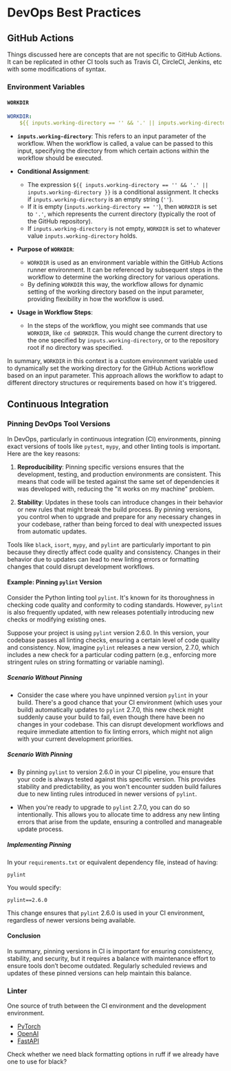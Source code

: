 # DevOps Best Practices

## GitHub Actions

Things discussed here are concepts that are not specific to GitHub Actions. It
can be replicated in other CI tools such as Travis CI, CircleCI, Jenkins, etc
with some modifications of syntax.

### Environment Variables

#### `WORKDIR`

```yaml
WORKDIR:
    ${{ inputs.working-directory == '' && '.' || inputs.working-directory }}
```

-   **`inputs.working-directory`**: This refers to an input parameter of the
    workflow. When the workflow is called, a value can be passed to this input,
    specifying the directory from which certain actions within the workflow
    should be executed.

-   **Conditional Assignment**:

    -   The expression
        `${{ inputs.working-directory == '' && '.' || inputs.working-directory }}`
        is a conditional assignment. It checks if `inputs.working-directory` is
        an empty string (`''`).
    -   If it is empty (`inputs.working-directory == ''`), then `WORKDIR` is set
        to `'.'`, which represents the current directory (typically the root of
        the GitHub repository).
    -   If `inputs.working-directory` is not empty, `WORKDIR` is set to whatever
        value `inputs.working-directory` holds.

-   **Purpose of `WORKDIR`**:

    -   `WORKDIR` is used as an environment variable within the GitHub Actions
        runner environment. It can be referenced by subsequent steps in the
        workflow to determine the working directory for various operations.
    -   By defining `WORKDIR` this way, the workflow allows for dynamic setting
        of the working directory based on the input parameter, providing
        flexibility in how the workflow is used.

-   **Usage in Workflow Steps**:
    -   In the steps of the workflow, you might see commands that use `WORKDIR`,
        like `cd $WORKDIR`. This would change the current directory to the one
        specified by `inputs.working-directory`, or to the repository root if no
        directory was specified.

In summary, `WORKDIR` in this context is a custom environment variable used to
dynamically set the working directory for the GitHub Actions workflow based on
an input parameter. This approach allows the workflow to adapt to different
directory structures or requirements based on how it's triggered.

## Continuous Integration

### Pinning DevOps Tool Versions

In DevOps, particularly in continuous integration (CI) environments, pinning
exact versions of tools like `pytest`, `mypy`, and other linting tools is
important. Here are the key reasons:

1. **Reproducibility**: Pinning specific versions ensures that the development,
   testing, and production environments are consistent. This means that code
   will be tested against the same set of dependencies it was developed with,
   reducing the "it works on my machine" problem.

2. **Stability**: Updates in these tools can introduce changes in their behavior
   or new rules that might break the build process. By pinning versions, you
   control when to upgrade and prepare for any necessary changes in your
   codebase, rather than being forced to deal with unexpected issues from
   automatic updates.

Tools like `black`, `isort`, `mypy`, and `pylint` are particularly important to
pin because they directly affect code quality and consistency. Changes in their
behavior due to updates can lead to new linting errors or formatting changes
that could disrupt development workflows.

#### Example: Pinning `pylint` Version

Consider the Python linting tool `pylint`. It's known for its thoroughness in
checking code quality and conformity to coding standards. However, `pylint` is
also frequently updated, with new releases potentially introducing new checks or
modifying existing ones.

Suppose your project is using `pylint` version 2.6.0. In this version, your
codebase passes all linting checks, ensuring a certain level of code quality and
consistency. Now, imagine `pylint` releases a new version, 2.7.0, which includes
a new check for a particular coding pattern (e.g., enforcing more stringent
rules on string formatting or variable naming).

##### Scenario Without Pinning

-   Consider the case where you have unpinned version `pylint` in your build.
    There's a good chance that your CI environment (which uses your build)
    automatically updates to `pylint` 2.7.0, this new check might suddenly cause
    your build to fail, even though there have been no changes in your codebase.
    This can disrupt development workflows and require immediate attention to
    fix linting errors, which might not align with your current development
    priorities.

##### Scenario With Pinning

-   By pinning `pylint` to version 2.6.0 in your CI pipeline, you ensure that
    your code is always tested against this specific version. This provides
    stability and predictability, as you won't encounter sudden build failures
    due to new linting rules introduced in newer versions of `pylint`.

-   When you're ready to upgrade to `pylint` 2.7.0, you can do so intentionally.
    This allows you to allocate time to address any new linting errors that
    arise from the update, ensuring a controlled and manageable update process.

##### Implementing Pinning

In your `requirements.txt` or equivalent dependency file, instead of having:

```plaintext
pylint
```

You would specify:

```plaintext
pylint==2.6.0
```

This change ensures that `pylint` 2.6.0 is used in your CI environment,
regardless of newer versions being available.

#### Conclusion

In summary, pinning versions in CI is important for ensuring consistency,
stability, and security, but it requires a balance with maintenance effort to
ensure tools don’t become outdated. Regularly scheduled reviews and updates of
these pinned versions can help maintain this balance.

### Linter

One source of truth between the CI environment and the development environment.

-   [PyTorch](https://github.com/pytorch/pytorch/blob/main/pyproject.toml)
-   [OpenAI](https://github.com/openai/openai-python/blob/main/pyproject.toml)
-   [FastAPI](https://github.com/tiangolo/fastapi/blob/master/pyproject.toml)

Check whether we need black formatting options in ruff if we already have one to
use for black?
